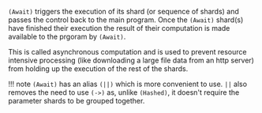 `(Await)` triggers the execution of its shard (or sequence of shards) and passes the control back to the main program. Once the `(Await)` shard(s) have finished their execution the result of their computation is made available to the prgoram by `(Await)`.

This is called asynchronous computation and is used to prevent resource intensive processing (like downloading a large file data from an http server) from holding up the execution of the rest of the shards.

!!! note
    `(Await)` has an alias `(||)` which is more convenient to use. `||` also removes the need to use `(->)` as, unlike `(Hashed)`, it doesn't require the parameter shards to be grouped together.
